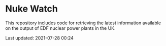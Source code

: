 # Nuke Watch

This repository includes code for retrieving the latest information available on the output of EDF nuclear power plants in the UK.

Last updated: 2021-07-28 00:24